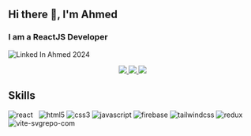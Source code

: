 ## Hi there 👋, I'm Ahmed
<h3>I am a ReactJS Developer</h3>

![Linked In Ahmed 2024](https://github.com/khanahmed22/khanahmed22/assets/149488316/12cca3f1-5de4-4346-bed6-ed676eab7310)

<div align="center"> 
  <a href="mailto:ahmed.mak26@outlook.com">
    <img src="https://img.shields.io/badge/Gmail-333333?style=for-the-badge&logo=gmail&logoColor=red" />
  </a> 
  <a href="https://www.linkedin.com/in/muhammad-ahmed-khan-109079275/" target="_blank">
    <img src="https://img.shields.io/badge/LinkedIn-0077B5?style=for-the-badge&logo=linkedin&logoColor=white" target="_blank" />
  </a>
  <a href="https://ahmed-khan.netlify.app/" target="_blank">
     <img src="https://img.shields.io/badge/Portfolio-FF5722?style=for-the-badge&logo=todoist&logoColor=white" target="_blank" /> <!-- sqlite, safari, google-chrome are other good icon options -->
  </a>
</div>



<h2>Skills</h2>

![react](https://github.com/khanahmed22/khanahmed22/assets/149488316/3ed83631-aa76-4268-a8a0-f1bf3809f9af) &nbsp;   ![html5](https://github.com/khanahmed22/khanahmed22/assets/149488316/30a96cd1-cf61-4005-a9e7-6e08b1186ede)   ![css3](https://github.com/khanahmed22/khanahmed22/assets/149488316/c82449c4-0fbc-48fc-bdc0-da1464a01bb4)  ![javascript](https://github.com/khanahmed22/khanahmed22/assets/149488316/98db589e-4ee7-47ce-be51-5519c3a1dc3d)   ![firebase](https://github.com/khanahmed22/khanahmed22/assets/149488316/0527ebf1-f0a3-4f53-a2e5-8add7a05705e)   ![tailwindcss](https://github.com/khanahmed22/khanahmed22/assets/149488316/a6380889-96b6-40b7-b67d-a97cfb02f498)  ![redux](https://github.com/khanahmed22/khanahmed22/assets/149488316/f951d688-c480-46a4-be78-15c7f78c5710)   ![vite-svgrepo-com](https://github.com/khanahmed22/khanahmed22/assets/149488316/a3fc727c-d83d-4fa2-a35a-1c0761b2417d)















